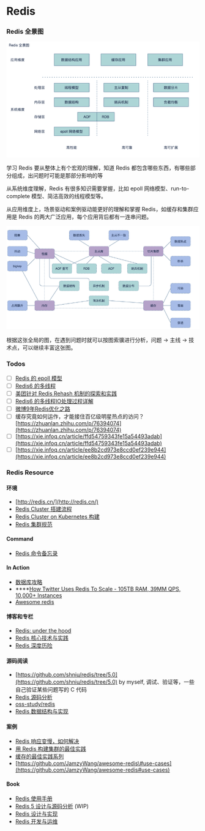 # Redis

### Redis 全景图

![](../../.gitbook/assets/image%20%2859%29.png)

学习 Redis 要从整体上有个宏观的理解，知道 Redis 都包含哪些东西，有哪些部分组成，出问题时可能是那部分影响的等

从系统维度理解，Redis 有很多知识需要掌握，比如 epoll 网络模型、run-to-complete 模型、简洁高效的线程模型等。

从应用维度上，场景驱动和案例驱动能更好的理解和掌握 Redis，如缓存和集群应用是 Redis 的两大广泛应用，每个应用背后都有一连串问题。

![](../../.gitbook/assets/image%20%2858%29.png)

根据这张全局的图，在遇到问题时就可以按图索骥进行分析，问题 -&gt; 主线 -&gt; 技术点，可以继续丰富这张图。

### Todos

* [ ] [Redis 的 epoll 模型](https://xie.infoq.cn/article/628ae27da9ccb37d2900e8ef4)
* [ ] [Redis6 的多线程](https://xie.infoq.cn/article/91ab6a27e9bca957cab2d1819)
* [ ] [美团针对 Redis Rehash 机制的探索和实践](https://www.cnblogs.com/meituantech/p/9376472.html)
* [ ] [Redis6 的多线程IO处理过程详解](https://zhuanlan.zhihu.com/p/144805500)
* [ ] [微博9年Redis优化之路](https://www.infoq.cn/article/bpdipUY0QM4ilMZbjbS1)
* [ ] 缓存究竟如何运作，才能接住百亿级明星热点的访问？[https://zhuanlan.zhihu.com/p/76394074](https://zhuanlan.zhihu.com/p/76394074)
* [ ] [https://xie.infoq.cn/article/ffd54759343fe15a54493adab](https://xie.infoq.cn/article/ffd54759343fe15a54493adab)
* [ ] [https://xie.infoq.cn/article/ee8b2cd973e8ccd0ef239e944](https://xie.infoq.cn/article/ee8b2cd973e8ccd0ef239e944)

### Redis Resource

#### 环境

* [http://redis.cn/](http://redis.cn/)
* [Redis Cluster 搭建流程](https://github.com/shniu/cloud-native-infrastructure/tree/master/middleware/redis-cluster)
* [Redis Cluster on Kubernetes 构建](https://github.com/shniu/cloud-native-infrastructure/tree/master/minikube-dev-env/resources/redis-cluster)
* [Redis 集群规范](http://redis.cn/topics/cluster-spec.html)

#### Command

* [Redis 命令备忘录](https://cheatography.com/tasjaevan/cheat-sheets/redis/)

#### In Action

* [数据库攻略](https://time.geekbang.org/column/article/10301)
* \*\*\*\*[How Twitter Uses Redis To Scale - 105TB RAM, 39MM QPS, 10,000+ Instances ](http://highscalability.com/blog/2014/9/8/how-twitter-uses-redis-to-scale-105tb-ram-39mm-qps-10000-ins.html)
* [Awesome redis](https://github.com/JamzyWang/awesome-redis)

#### 博客和专栏

* [Redis: under the hood](https://www.pauladamsmith.com/articles/redis-under-the-hood.html#redis-under-the-hood)
* [Redis 核心技术与实践](https://time.geekbang.org/column/article/268247)
* [Redis 深度历险](https://juejin.cn/book/6844733724618129422/section/6844733724660072461)

#### 源码阅读

* [https://github.com/shniu/redis/tree/5.0](https://github.com/shniu/redis/tree/5.0) by myself, 调试、验证等，一些自己验证某些问题写的 C 代码
* [Redis 源码分析](http://bbs.redis.cn/forum.php?mod=viewthread&tid=545)
* [oss-study/redis](https://github.com/oss-study/redis)
* [Redis 数据结构与实现](https://wingsxdu.com/post/database/redis/struct/#gsc.tab=0)

#### 案例

* [Redis 响应变慢，如何解决](https://time.geekbang.org/column/article/78984)
* [用 Redis 构建集群的最佳实践](https://time.geekbang.org/column/article/217590)
* [缓存的最佳实践系列](https://time.geekbang.org/column/article/149899)
* [https://github.com/JamzyWang/awesome-redis\#use-cases](https://github.com/JamzyWang/awesome-redis#use-cases)

#### Book

* [Redis 使用手册](https://weread.qq.com/web/reader/75732070719551157574079)
* [Redis 5 设计与源码分析](https://weread.qq.com/web/reader/d36322207190b923d368a9akc81322c012c81e728d9d180)   \(WIP\)
* [Redis 设计与实现](https://weread.qq.com/web/reader/d35323e0597db0d35bd957bkc81322c012c81e728d9d180)
* [Redis 开发与运维](https://weread.qq.com/web/reader/439327a0811e1aa5dg0166fd)



